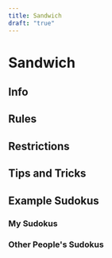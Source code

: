 ```yaml
---
title: Sandwich
draft: "true"
---
```

# Sandwich
## Info






## Rules






## Restrictions








## Tips and Tricks






## Example Sudokus
### My Sudokus






### Other People's Sudokus








